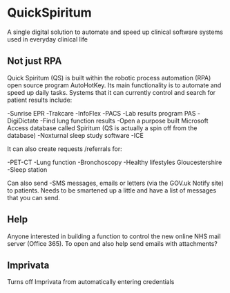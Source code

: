 # QuickSpiritum
A single digital solution to automate and speed up clinical software systems used in everyday clinical life

## Not just RPA
Quick Spiritum (QS) is built within the robotic process automation (RPA) open source program AutoHotKey. Its main functionality is to automate and speed up daily tasks. Systems that it can currently control and search for patient results include:

-Sunrise EPR 
-Trakcare
-InfoFlex 
-PACS 
-Lab results program PAS 
-DigiDictate 
-Find lung function results 
-Open a purpose built Microsoft Access database called Spiritum (QS is actually a spin off from the database) 
-Noxturnal sleep study software 
-ICE 

It can also create requests /referrals for:

-PET-CT
-Lung function
-Bronchoscopy
-Healthy lifestyles Gloucestershire
-Sleep station

Can also send
-SMS messages, emails or letters (via the GOV.uk Notify site) to patients. Needs to be smartened up a little and have a list of messages that you can send.

## Help
Anyone interested in building a function to control the new online NHS
mail server (Office 365). To open and also help send emails with attachments?

## Imprivata
Turns off Imprivata from automatically entering credentials
